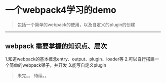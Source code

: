 # 一个webpack4学习的demo
> 包括一个简单的webpack的使用，以及自定义的plugin的创建

---
## webpack 需要掌握的知识点、层次
1.知道webpack的基本概念entry、output、plugin、loader等
2.可以自行搭建一个简单的webpack架子，并开发
3.能写自定义plugin

> 未完。。 待续。。
